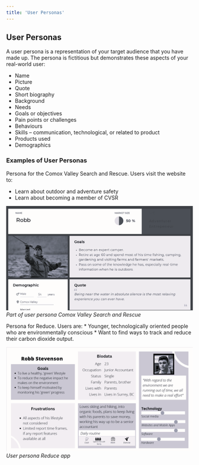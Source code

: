 ```yaml
---
title: 'User Personas'
---
```


## User Personas

A user persona is a representation of your target audience that you have made up. 
The persona is fictitious but demonstrates these aspects of your real-world user:
* Name
* Picture
* Quote
* Short biography
* Background
* Needs
* Goals or objectives
* Pain points or challenges
* Behaviours
* Skills – communication, technological, or related to product
* Products used
* Demographics


### Examples of User Personas
Persona for the Comox Valley Search and Rescue. Users visit the website to:
* Learn about outdoor and adventure safety
* Learn about becoming a member of CVSR

![User Persona Comox Valley Search and Rescue](userPersonaCVSR.png)*Part of user persona Comox Valley Search and Rescue*

<p></p>
Persona for Reduce. Users are:
* Younger, technologically oriented people who are environmentally conscious
* Want to find ways to track and reduce their carbon dioxide output.

![User Persona Reduce](userPersonaReduce.png)*User persona Reduce app*